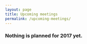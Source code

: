 ```yaml
---
layout: page
title: Upcoming meetings
permalink: /upcoming-meetings/
---
```


### Nothing is planned for 2017 yet.

